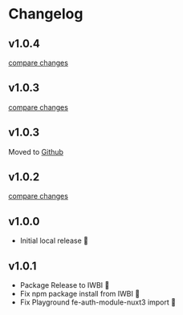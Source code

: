 # Changelog

## v1.0.4

[compare changes](https://github.com/DeepLinkNetwork/fe-auth-module-nuxt3/compare/v1.0.3...v1.0.4)

## v1.0.3

[compare changes](https://github.com/DeepLinkNetwork/fe-auth-module-nuxt3/compare/v1.0.2...v1.0.3)

## v1.0.3

Moved to [Github](https://github.com/DeepLinkNetwork/fe-auth-module-nuxt3)

## v1.0.2

[compare changes](https://bitbucket.org/iwbi/fe-auth-module-nuxt3/branches/compare/v1.0.1...v1.0.2)

## v1.0.0

- Initial local release :rocket:

## v1.0.1

- Package Release to IWBI :rocket:
- Fix npm package install from IWBI :rocket:
- Fix Playground fe-auth-module-nuxt3 import :rocket:
